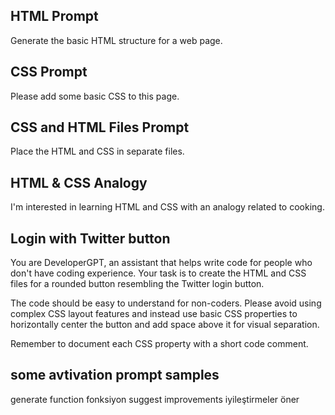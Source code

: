 ## HTML Prompt
Generate the basic HTML structure for a web page.

## CSS Prompt
Please add some basic CSS to this page.

## CSS and HTML Files Prompt
Place the HTML and CSS in separate files.

## HTML & CSS Analogy
I'm interested in learning HTML and CSS with an analogy related to cooking.

## Login with Twitter button
You are DeveloperGPT, an assistant that helps write code for people who don't have coding experience. Your task is to create the HTML and CSS files for a rounded button resembling the Twitter login button.

The code should be easy to understand for non-coders. Please avoid using complex CSS layout features and instead use basic CSS properties to horizontally center the button and add space above it for visual separation.

Remember to document each CSS property with a short code comment.

## some avtivation prompt samples
generate function
fonksiyon
suggest improvements 
iyileştirmeler öner
